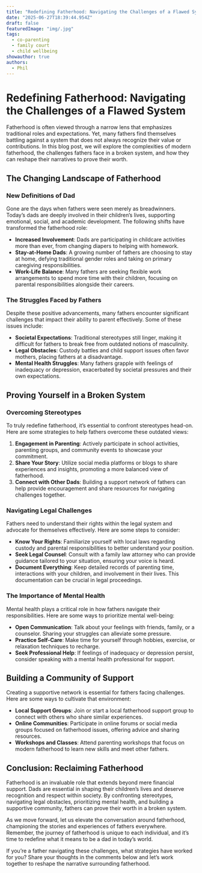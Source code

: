 ```yaml
---
title: "Redefining Fatherhood: Navigating the Challenges of a Flawed System"
date: "2025-06-27T18:39:44.954Z"
draft: false
featuredImage: "img/.jpg"
tags:
  - co-parenting
  - family court
  - child wellbeing
showauthor: true
authors:
  - Phil
---
```


# Redefining Fatherhood: Navigating the Challenges of a Flawed System

Fatherhood is often viewed through a narrow lens that emphasizes traditional roles and expectations. Yet, many fathers find themselves battling against a system that does not always recognize their value or contributions. In this blog post, we will explore the complexities of modern fatherhood, the challenges fathers face in a broken system, and how they can reshape their narratives to prove their worth.

## The Changing Landscape of Fatherhood

### New Definitions of Dad

Gone are the days when fathers were seen merely as breadwinners. Today’s dads are deeply involved in their children’s lives, supporting emotional, social, and academic development. The following shifts have transformed the fatherhood role:

- **Increased Involvement**: Dads are participating in childcare activities more than ever, from changing diapers to helping with homework.
- **Stay-at-Home Dads**: A growing number of fathers are choosing to stay at home, defying traditional gender roles and taking on primary caregiving responsibilities.
- **Work-Life Balance**: Many fathers are seeking flexible work arrangements to spend more time with their children, focusing on parental responsibilities alongside their careers.

### The Struggles Faced by Fathers

Despite these positive advancements, many fathers encounter significant challenges that impact their ability to parent effectively. Some of these issues include:

- **Societal Expectations**: Traditional stereotypes still linger, making it difficult for fathers to break free from outdated notions of masculinity.
- **Legal Obstacles**: Custody battles and child support issues often favor mothers, placing fathers at a disadvantage.
- **Mental Health Struggles**: Many fathers grapple with feelings of inadequacy or depression, exacerbated by societal pressures and their own expectations.

## Proving Yourself in a Broken System

### Overcoming Stereotypes

To truly redefine fatherhood, it’s essential to confront stereotypes head-on. Here are some strategies to help fathers overcome these outdated views:

1. **Engagement in Parenting**: Actively participate in school activities, parenting groups, and community events to showcase your commitment.
2. **Share Your Story**: Utilize social media platforms or blogs to share experiences and insights, promoting a more balanced view of fatherhood.
3. **Connect with Other Dads**: Building a support network of fathers can help provide encouragement and share resources for navigating challenges together.

### Navigating Legal Challenges

Fathers need to understand their rights within the legal system and advocate for themselves effectively. Here are some steps to consider:

- **Know Your Rights**: Familiarize yourself with local laws regarding custody and parental responsibilities to better understand your position.
- **Seek Legal Counsel**: Consult with a family law attorney who can provide guidance tailored to your situation, ensuring your voice is heard.
- **Document Everything**: Keep detailed records of parenting time, interactions with your children, and involvement in their lives. This documentation can be crucial in legal proceedings.

### The Importance of Mental Health

Mental health plays a critical role in how fathers navigate their responsibilities. Here are some ways to prioritize mental well-being:

- **Open Communication**: Talk about your feelings with friends, family, or a counselor. Sharing your struggles can alleviate some pressure.
- **Practice Self-Care**: Make time for yourself through hobbies, exercise, or relaxation techniques to recharge.
- **Seek Professional Help**: If feelings of inadequacy or depression persist, consider speaking with a mental health professional for support.

## Building a Community of Support

Creating a supportive network is essential for fathers facing challenges. Here are some ways to cultivate that environment:

- **Local Support Groups**: Join or start a local fatherhood support group to connect with others who share similar experiences.
- **Online Communities**: Participate in online forums or social media groups focused on fatherhood issues, offering advice and sharing resources.
- **Workshops and Classes**: Attend parenting workshops that focus on modern fatherhood to learn new skills and meet other fathers.

## Conclusion: Reclaiming Fatherhood

Fatherhood is an invaluable role that extends beyond mere financial support. Dads are essential in shaping their children’s lives and deserve recognition and respect within society. By confronting stereotypes, navigating legal obstacles, prioritizing mental health, and building a supportive community, fathers can prove their worth in a broken system.  

As we move forward, let us elevate the conversation around fatherhood, championing the stories and experiences of fathers everywhere. Remember, the journey of fatherhood is unique to each individual, and it’s time to redefine what it means to be a dad in today’s world.

If you’re a father navigating these challenges, what strategies have worked for you? Share your thoughts in the comments below and let’s work together to reshape the narrative surrounding fatherhood.

